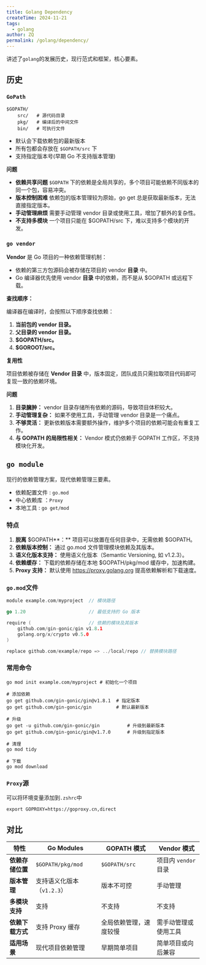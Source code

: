 ```yaml
---
title: Golang Dependency
createTime: 2024-11-21
tags:
  - golang
author: ZQ
permalink: /golang/dependency/
---
```


讲述了`golang`的发展历史，现行范式和框架，核心要素。

## 历史

### `GoPath`

```shell
$GOPATH/
    src/   # 源代码目录
    pkg/   # 编译后的中间文件
    bin/   # 可执行文件
```

+ 默认会下载依赖包的最新版本
+ 所有包都会存放在 `$GOPATH/src` 下
+ 支持指定版本号(早期 Go 不支持版本管理)

**问题**

+ **依赖共享问题**  `$GOPATH` 下的依赖是全局共享的，多个项目可能依赖不同版本的同一个包，容易冲突。
+ **版本控制困难** 依赖包的版本管理较为原始，go get 总是获取最新版本，无法直接指定版本。
+ **手动管理麻烦** 需要手动管理 vendor 目录或使用工具，增加了额外的复杂性。
+ **不支持多模块** 一个项目只能在 $GOPATH/src 下，难以支持多个模块的开发。

### `go vendor`

**Vendor** 是 Go 项目的一种依赖管理机制：
+ 依赖的第三方包源码会被存储在项目的 vendor **目录** 中。
+ Go 编译器优先使用 vendor **目录** 中的依赖，而不是从 $GOPATH 或远程下载。

**查找顺序：**

编译器在编译时，会按照以下顺序查找依赖：

1. **当前包的 vendor 目录。**
2. **父目录的 vendor 目录。**
3. **$GOPATH/src。**
4. **$GOROOT/src。**

**复用性**

项目依赖被存储在 **Vendor 目录** 中，版本固定，团队成员只需拉取项目代码即可复现一致的依赖环境。
  
**问题**

1. **目录臃肿：** vendor 目录存储所有依赖的源码，导致项目体积较大。
2. **手动管理复杂：** 如果不使用工具，手动管理 vendor 目录是一个痛点。
3. **不够灵活：** 更新依赖版本需要额外操作，维护多个项目的依赖可能会有重复工作。
4. **与 GOPATH 的局限性相关：** Vendor 模式仍依赖于 GOPATH 工作区，不支持模块化开发。

## `go module`

现行的依赖管理方案，现代依赖管理三要素。
+ 依赖配置文件 : `go.mod`
+ 中心依赖库 ：`Proxy`
+ 本地工具 : `go get/mod`

### 特点

1. **脱离** $GOPATH**：** 项目可以放置在任何目录中，无需依赖 $GOPATH。
2. **依赖版本控制：** 通过 go.mod 文件管理模块依赖及其版本。
3. **语义化版本支持：** 使用语义化版本（Semantic Versioning, 如 v1.2.3）。
4. **依赖缓存：** 下载的依赖存储在本地 $GOPATH/pkg/mod 缓存中，加速构建。
5. **Proxy 支持：** 默认使用 https://proxy.golang.org 提高依赖解析和下载速度。

### `go.mod`文件

```go
module example.com/myproject  // 模块路径

go 1.20                       // 最低支持的 Go 版本

require (                     // 依赖的模块及其版本
    github.com/gin-gonic/gin v1.8.1
    golang.org/x/crypto v0.5.0
)

replace github.com/example/repo => ../local/repo // 替换模块路径
```

### 常用命令

```shell
go mod init example.com/myproject # 初始化一个项目

# 添加依赖
go get github.com/gin-gonic/gin@v1.8.1  # 指定版本
go get github.com/gin-gonic/gin         # 默认最新版本

# 升级
go get -u github.com/gin-gonic/gin          # 升级到最新版本
go get github.com/gin-gonic/gin@v1.7.0      # 升级到指定版本

# 清理
go mod tidy

# 下载
go mod download
```

### `Proxy`源

可以将环境变量添加到`.zshrc`中

```shell
export GOPROXY=https://goproxy.cn,direct
```

## 对比

| **特性**         | **Go Modules**                   | **GOPATH 模式**              | **Vendor 模式**              |
|------------------|----------------------------------|-----------------------------|-----------------------------|
| **依赖存储位置** | `$GOPATH/pkg/mod`               | `$GOPATH/src`               | 项目内 `vendor` 目录        |
| **版本管理**     | 支持语义化版本（`v1.2.3`）      | 版本不可控                  | 手动管理                   |
| **多模块支持**   | 支持                            | 不支持                      | 不支持                     |
| **依赖下载方式** | 支持 Proxy 缓存                | 全局依赖管理，速度较慢       | 需手动管理或使用工具        |
| **适用场景**     | 现代项目依赖管理               | 早期简单项目                | 简单项目或向后兼容          |
